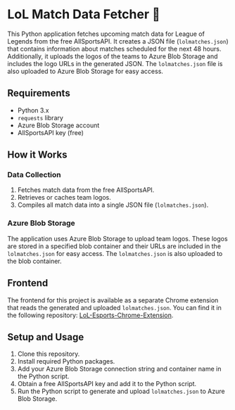 # LoL Match Data Fetcher 🦉

This Python application fetches upcoming match data for League of Legends from the free AllSportsAPI. It creates a JSON file (`lolmatches.json`) that contains information about matches scheduled for the next 48 hours. Additionally, it uploads the logos of the teams to Azure Blob Storage and includes the logo URLs in the generated JSON. The `lolmatches.json` file is also uploaded to Azure Blob Storage for easy access.

## Requirements

- Python 3.x
- `requests` library
- Azure Blob Storage account
- AllSportsAPI key (free)

## How it Works

### Data Collection

1. Fetches match data from the free AllSportsAPI.
2. Retrieves or caches team logos.
3. Compiles all match data into a single JSON file (`lolmatches.json`).

### Azure Blob Storage

The application uses Azure Blob Storage to upload team logos. These logos are stored in a specified blob container and their URLs are included in the `lolmatches.json` for easy access. The `lolmatches.json` is also uploaded to the blob container.

## Frontend

The frontend for this project is available as a separate Chrome extension that reads the generated and uploaded `lolmatches.json`. You can find it in the following repository: [LoL-Esports-Chrome-Extension](https://github.com/netistul/LoL-Esports-Chrome-Extension).

## Setup and Usage

1. Clone this repository.
2. Install required Python packages.
3. Add your Azure Blob Storage connection string and container name in the Python script.
4. Obtain a free AllSportsAPI key and add it to the Python script.
5. Run the Python script to generate and upload `lolmatches.json` to Azure Blob Storage.
